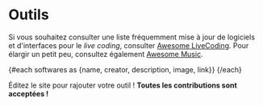 <script>
     import SoftwareCard from "$lib/components/SoftwareCard.svelte";
     import Software from "$lib/data/outils.json";
     import { shuffleArray } from "$lib/utils";
     let softwares = Software;
     shuffleArray(softwares);
</script>

# Outils

Si vous souhaitez consulter une liste fréquemment mise à jour de logiciels et d'interfaces pour le _live coding_, consulter [Awesome LiveCoding](https://github.com/toplap/awesome-livecoding). Pour élargir un petit peu, consultez également [Awesome Music](https://github.com/noteflakes/awesome-music).

{#each softwares as {name, creator, description, image, link}}
<SoftwareCard name={name} creator={creator} description={description} image={image} link={link} />
{/each}

Éditez le site pour rajouter votre outil ! **Toutes les contributions sont acceptées !**
